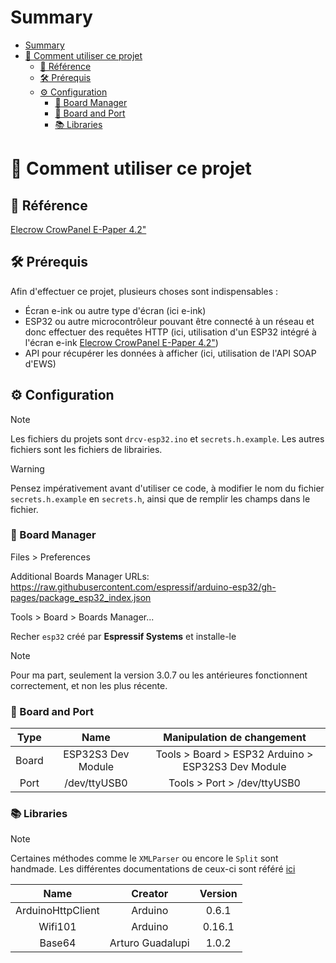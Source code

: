 # Summary

<!-- Put after theses lines, ctrl + shift + p and write "Markdown" and click to "Markdwon all ine one" extension -->
<!-- TOC -->
<!-- TOC END -->
- [Summary](#summary)
- [🤔 Comment utiliser ce projet](#-comment-utiliser-ce-projet)
  - [🪪 Référence](#-référence)
  - [🛠️ Prérequis](#️-prérequis)
  - [⚙️ Configuration](#️-configuration)
    - [🤖 Board Manager](#-board-manager)
    - [🔌 Board and Port](#-board-and-port)
    - [📚 Libraries](#-libraries)

# 🤔 Comment utiliser ce projet

## 🪪 Référence

[Elecrow CrowPanel E-Paper 4.2"](https://www.berrybase.ch/fr/elecrow-crowpanel-e-paper-hmi-display-4.2-zoll-400x300-aufloesung-esp32-s3-spi-schwarz-weiss)

## 🛠️ Prérequis

Afin d'effectuer ce projet, plusieurs choses sont indispensables :

- Écran e-ink ou autre type d'écran (ici e-ink)
- ESP32 ou autre microcontrôleur pouvant être connecté à un réseau et donc effectuer des requêtes HTTP (ici, utilisation d'un ESP32 intégré à l'écran e-ink [Elecrow CrowPanel E-Paper 4.2"](https://www.berrybase.ch/fr/elecrow-crowpanel-e-paper-hmi-display-4.2-zoll-400x300-aufloesung-esp32-s3-spi-schwarz-weiss))
- API pour récupérer les données à afficher (ici, utilisation de l'API SOAP d'EWS)

## ⚙️ Configuration

> [!NOTE]
> Les fichiers du projets sont `drcv-esp32.ino` et `secrets.h.example`. Les autres fichiers sont les fichiers de librairies.

> [!WARNING]
> Pensez impérativement avant d'utiliser ce code, à modifier le nom du fichier `secrets.h.example` en `secrets.h`, ainsi que de remplir les champs dans le fichier.

### 🤖 Board Manager

Files > Preferences

Additional Boards Manager URLs: https://raw.githubusercontent.com/espressif/arduino-esp32/gh-pages/package_esp32_index.json

Tools > Board > Boards Manager...

Recher `esp32` créé par **Espressif Systems** et installe-le

>[!NOTE]
>Pour ma part, seulement la version 3.0.7 ou les antérieures fonctionnent correctement, et non les plus récente.

### 🔌 Board and Port

| Type |  Name | Manipulation de changement |
| :--: | :--: | :--: |
| Board | ESP32S3 Dev Module | Tools > Board > ESP32 Arduino > ESP32S3 Dev Module |
| Port | /dev/ttyUSB0 | Tools > Port > /dev/ttyUSB0 |

### 📚 Libraries

> [!NOTE]
> Certaines méthodes comme le `XMLParser` ou encore le `Split` sont handmade.
> Les différentes documentations de ceux-ci sont référé [ici](../README.md#🧩-functions-créées-pour-ce-projet)

| Name |  Creator | Version |
| :--: | :--: | :--: |
| ArduinoHttpClient | Arduino | 0.6.1 |
| Wifi101 | Arduino | 0.16.1 |
| Base64 | Arturo Guadalupi | 1.0.2 |